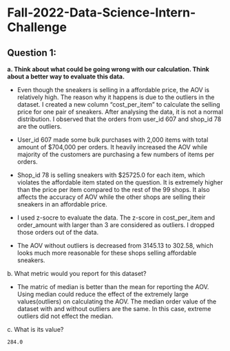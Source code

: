 # Fall-2022-Data-Science-Intern-Challenge

## **Question 1:**
**a. Think about what could be going wrong with our calculation. Think about a better way to evaluate this data.**   

- Even though the sneakers is selling in a affordable price, the AOV is relatively high. The reason why it happens is due to the outliers in the dataset. I created a new column “cost_per_item” to calculate the selling price for one pair of sneakers. After analysing the data, it is not a normal distribution. I observed that the orders from user_id 607 and shop_id 78 are the outliers.   

- User_id 607 made some bulk purchases with 2,000 items with total amount of $704,000 per orders. It heavily increased the AOV while majority of the customers are purchasing a few numbers of items per orders.   

- Shop_id 78 is selling sneakers with $25725.0 for each item, which violates the affordable item stated on the question. It is extremely higher than the price per item compared to the rest of the 99 shops. It also affects the accuracy of AOV while the other shops are selling their sneakers in an affordable price.   

- I used z-socre to evaluate the data. The z-score in cost_per_item and order_amount with larger than 3 are considered as outliers. I dropped those orders out of the data.  

- The AOV without outliers is decreased from 3145.13 to 302.58, which looks much more reasonable for these shops selling affordable sneakers.  

b. What metric would you report for this dataset?  

- The matric of median is better than the mean for reporting the AOV. Using median could reduce the effect of the extremely large values(outliers) on calculating the AOV. The median order value of the dataset with and without outliers are the same. In this case, extreme outliers did not effect the median.   

c. What is its value?  

	284.0
